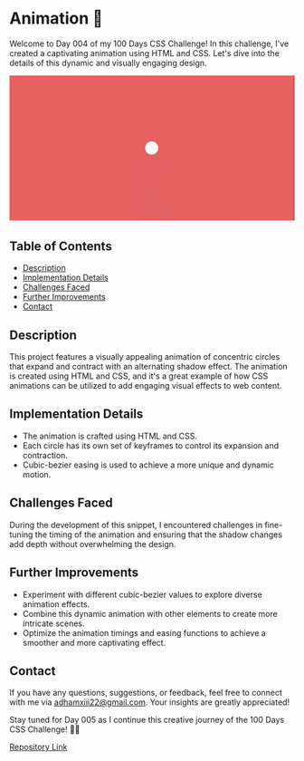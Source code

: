 # Animation 💢

Welcome to Day 004 of my 100 Days CSS Challenge! In this challenge, I've created a captivating animation using HTML and CSS. Let's dive into the details of this dynamic and visually engaging design.

![Animation Demo](demo.gif)

## Table of Contents

- [Description](#description)
- [Implementation Details](#implementation-details)
- [Challenges Faced](#challenges-faced)
- [Further Improvements](#further-improvements)
- [Contact](#contact)

## Description

This project features a visually appealing animation of concentric circles that expand and contract with an alternating shadow effect. The animation is created using HTML and CSS, and it's a great example of how CSS animations can be utilized to add engaging visual effects to web content.

## Implementation Details

- The animation is crafted using HTML and CSS.
- Each circle has its own set of keyframes to control its expansion and contraction.
- Cubic-bezier easing is used to achieve a more unique and dynamic motion.

## Challenges Faced

During the development of this snippet, I encountered challenges in fine-tuning the timing of the animation and ensuring that the shadow changes add depth without overwhelming the design.

## Further Improvements

- Experiment with different cubic-bezier values to explore diverse animation effects.
- Combine this dynamic animation with other elements to create more intricate scenes.
- Optimize the animation timings and easing functions to achieve a smoother and more captivating effect.

## Contact

If you have any questions, suggestions, or feedback, feel free to connect with me via [adhamxiii22@gmail.com](mailto:adhamxiii22@gmail.com). Your insights are greatly appreciated!

Stay tuned for Day 005 as I continue this creative journey of the 100 Days CSS Challenge! 🎨🚀

[Repository Link](https://github.com/Adhamxiii/100-days-css-challenge)
